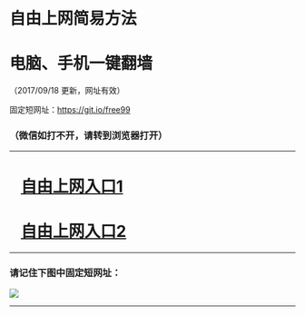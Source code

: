 ﻿# 自由上网简易方法

# 电脑、手机一键翻墙

（2017/09/18 更新，网址有效）

固定短网址：https://git.io/free99

### （微信如打不开，请转到浏览器打开）


***





# &nbsp;&nbsp; <a href="http://ft272218694.fwq-tz1005.info/fwqtz01.html?t=091800116546 " target="_blank">自由上网入口1</a>
# &nbsp;&nbsp; <a href="http://ft2305024848.fwq-tz1006.info/fwqtz02.html?t=09180018000 " target="_blank">自由上网入口2</a>
***

### 请记住下图中固定短网址：

<img src="https://s3-us-west-2.amazonaws.com/fwq-1001/yjfq-20170905okok.png" /> 


***

